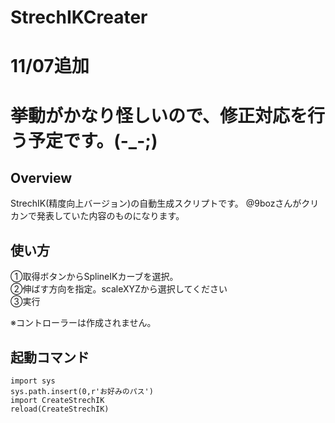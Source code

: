 StrechIKCreater
====
# 11/07追加  
# 挙動がかなり怪しいので、修正対応を行う予定です。(-_-;)

## Overview
StrechIK(精度向上バージョン)の自動生成スクリプトです。 
@9bozさんがクリカンで発表していた内容のものになります。



## 使い方
①取得ボタンからSplineIKカーブを選択。  
②伸ばす方向を指定。scaleXYZから選択してください  
③実行  
  
※コントローラーは作成されません。  
  
## 起動コマンド
    import sys
    sys.path.insert(0,r'お好みのパス')
    import CreateStrechIK
    reload(CreateStrechIK)
